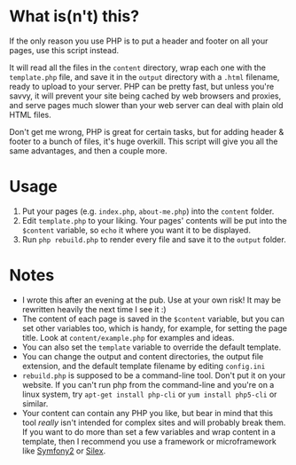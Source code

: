 What is(n't) this?
==================

If the only reason you use PHP is to put a header and footer on all your
pages, use this script instead.

It will read all the files in the `content` directory, wrap each one with
the `template.php` file, and save it in the `output` directory with a
`.html` filename, ready to upload to your server. PHP can be pretty fast,
but unless you're savvy, it will prevent your site being cached by web
browsers and proxies, and serve pages much slower than your web server can
deal with plain old HTML files.

Don't get me wrong, PHP is great for certain tasks, but for adding header &
footer to a bunch of files, it's huge overkill. This script will give you
all the same advantages, and then a couple more.


Usage
=====

1. Put your pages (e.g. `index.php`, `about-me.php`) into the `content`
   folder.
2. Edit `template.php` to your liking. Your pages' contents will be put into 
   the `$content` variable, so `echo` it where you want it to be displayed.
3. Run `php rebuild.php` to render every file and save it to the `output` 
   folder.


Notes
=====

* I wrote this after an evening at the pub. Use at your own risk! It may be 
  rewritten heavily the next time I see it :)
* The content of each page is saved in the `$content` variable, but you can 
  set other variables too, which is handy, for example, for setting the page  
  title. Look at `content/example.php` for examples and ideas.
* You can also set the `template` variable to override the default template.
* You can change the output and content directories, the output file 
  extension, and the default template filename by editing `config.ini`
* `rebuild.php` is supposed to be a command-line tool. Don't put it on your 
  website. If you can't run php from the command-line and you're on a linux 
  system, try `apt-get install php-cli` or `yum install php5-cli` or 
  similar. 
* Your content can contain any PHP you like, but bear in mind that this tool 
  _really_ isn't intended for complex sites and will probably break them. If 
  you want to do more than set a few variables and wrap content in a 
  template, then I recommend you use a framework or microframework like 
  [Symfony2](http://symfony.com) or [Silex](http://silex-project.org).

